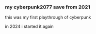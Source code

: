 ### my cyberpunk2077 save from 2021

this was my first playthrough of cyberpunk

in 2024 i started it again

